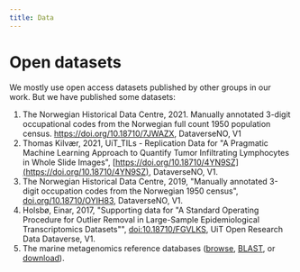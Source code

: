 ```yaml
---
title: Data
---
```


# Open datasets

We mostly use open access datasets published by other groups in our work. But we have published some datasets:
1. The Norwegian Historical Data Centre, 2021. Manually annotated 3-digit occupational codes from the Norwegian full count 1950 population census. https://doi.org/10.18710/7JWAZX, DataverseNO, V1 
1. Thomas Kilvær, 2021, UiT_TILs - Replication Data for "A Pragmatic Machine Learning Approach to Quantify Tumor Infiltrating Lymphocytes in Whole Slide Images", [https://doi.org/10.18710/4YN9SZ](https://doi.org/10.18710/4YN9SZ), DataverseNO, V1.
2. The Norwegian Historical Data Centre, 2019, "Manually annotated 3-digit occupation codes from the Norwegian 1950 census", [doi.org/10.18710/OYIH83](https://doi.org/10.18710/OYIH83), DataverseNO, V1. 
3. Holsbø, Einar, 2017, "Supporting data for "A Standard Operating Procedure for Outlier Removal in Large-Sample Epidemiological Transcriptomics Datasets"", [doi:10.18710/FGVLKS](http://dx.doi.org/10.18710/FGVLKS), UiT Open Research Data Dataverse, V1.
4. The marine metagenomics reference databases ([browse](https://mmp.sfb.uit.no/databases/),  [BLAST](https://mmp.sfb.uit.no/blast/), or [download](https://mmp.sfb.uit.no/public/databases/)).
